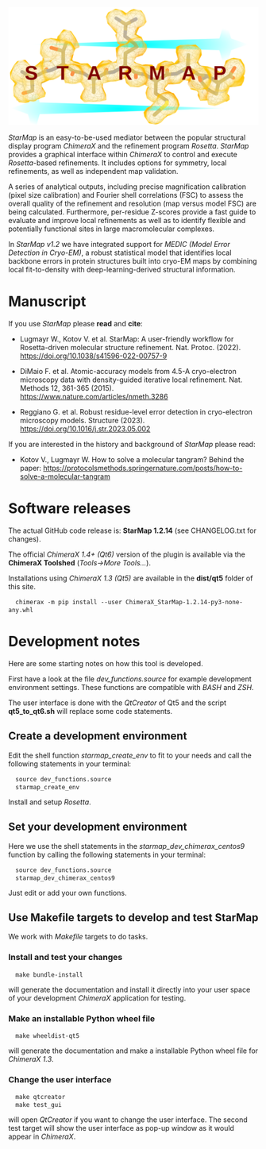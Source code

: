 <!-- ![StarMap Logo](file://sphinx/_images/starmap_logo.png){width=400px} -->
![StarMap Logo](sphinx/_images/starmap_logo.png)


*StarMap* is an easy-to-be-used mediator between the popular structural display program *ChimeraX* and the refinement program *Rosetta*.
*StarMap* provides a graphical interface within *ChimeraX* to control and execute *Rosetta*-based refinements. It includes options for symmetry,
local refinements, as well as independent map validation.

A series of analytical outputs, including precise magnification calibration (pixel size calibration) and Fourier shell correlations (FSC)
to assess the overall quality of the refinement and resolution (map versus model FSC) are being calculated.
Furthermore, per-residue Z-scores provide a fast guide to evaluate and improve local refinements as well as to identify flexible and
potentially functional sites in large macromolecular complexes.

In *StarMap v1.2* we have integrated support for *MEDIC (Model Error Detection in Cryo-EM)*,
a robust statistical model that identifies local backbone errors in protein structures built into cryo-EM maps
by combining local fit-to-density with deep-learning-derived structural information.

# Manuscript

If you use *StarMap* please **read** and **cite**:

- Lugmayr W., Kotov V. et al. StarMap: A user-friendly workflow for Rosetta-driven molecular structure refinement.
  Nat. Protoc. (2022). https://doi.org/10.1038/s41596-022-00757-9

- DiMaio F. et al. Atomic-accuracy models from 4.5-A cryo-electron microscopy data with density-guided iterative local refinement.
  Nat. Methods 12, 361-365 (2015). https://www.nature.com/articles/nmeth.3286
  
- Reggiano G. et al. Robust residue-level error detection in cryo-electron microscopy models.
  Structure (2023). https://doi.org/10.1016/j.str.2023.05.002

If you are interested in the history and background of *StarMap* please read:

- Kotov V., Lugmayr W. How to solve a molecular tangram? Behind the paper:
  https://protocolsmethods.springernature.com/posts/how-to-solve-a-molecular-tangram


# Software releases

The actual GitHub code release is: **StarMap 1.2.14** (see CHANGELOG.txt for changes).

The official *ChimeraX 1.4+ (Qt6)* version of the plugin is available via the **ChimeraX Toolshed** (*Tools->More Tools...*).

Installations using *ChimeraX 1.3 (Qt5)* are available in the **dist/qt5** folder of this site.
```
  chimerax -m pip install --user ChimeraX_StarMap-1.2.14-py3-none-any.whl
```

# Development notes

Here are some starting notes on how this tool is developed.

First have a look at the file *dev_functions.source* for example development environment settings. 
These functions are compatible with *BASH* and *ZSH*.

The user interface is done with the *QtCreator* of Qt5 and the script **qt5_to_qt6.sh** will replace some code statements.

## Create a development environment

Edit the shell function *starmap_create_env* to fit to your needs and call the following statements in your terminal:
```
  source dev_functions.source
  starmap_create_env
```
Install and setup *Rosetta*.

## Set your development environment

Here we use the shell statements in the *starmap_dev_chimerax_centos9* function by calling the following statements in your terminal:
```
  source dev_functions.source
  starmap_dev_chimerax_centos9
```

Just edit or add your own functions.

## Use Makefile targets to develop and test StarMap

We work with *Makefile* targets to do tasks.
	
### Install and test your changes

```
  make bundle-install
```
will generate the documentation and install it directly into your user space of your development *ChimeraX* application for testing.

### Make an installable Python wheel file
```
  make wheeldist-qt5
```
will generate the documentation and make a installable Python wheel file for *ChimeraX 1.3*.

### Change the user interface

```
  make qtcreator
  make test_gui
```
will open *QtCreator* if you want to change the user interface.
The second test target will show the user interface as pop-up window as it would appear in *ChimeraX*.






